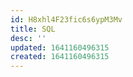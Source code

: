 ```yaml
---
id: H8xhl4F23fic6s6ypM3Mv
title: SQL
desc: ''
updated: 1641160496315
created: 1641160496315
---
```


